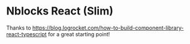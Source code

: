 # Nblocks React (Slim)

Thanks to https://blog.logrocket.com/how-to-build-component-library-react-typescript for a great starting point!